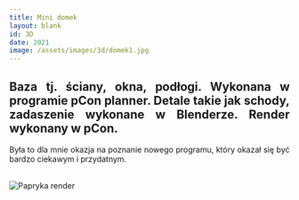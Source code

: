 ```yaml
---
title: Mini domek
layout: blank
id: 3D
date: 2021
image: /assets/images/3d/domek1.jpg
---
```


<div style="text-align: justify"> 
<h2> 
Baza tj. ściany, okna, podłogi. Wykonana w programie pCon planner. 
Detale takie jak schody, zadaszenie wykonane w Blenderze. Render wykonany w pCon.
</h2>
Była to dla mnie okazja na poznanie nowego programu, który okazał się być bardzo ciekawym i przydatnym.
<br><br>
</div>

![Papryka render]({{site.url}}/assets/images/3d/domek1.jpg)


